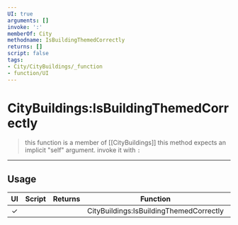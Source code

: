 ```yaml
---
UI: true
arguments: []
invoke: ':'
memberOf: City
methodname: IsBuildingThemedCorrectly
returns: []
script: false
tags:
- City/CityBuildings/_function
- function/UI
---
```

# CityBuildings:IsBuildingThemedCorrectly
> this function is a member of [[CityBuildings]]
> this method expects an implicit "self" argument. invoke it with `:`
-----
## Usage
|  UI | Script | Returns | Function | Arguments |
|:---:|:------:|-------:|:--------:|:---------|
|✓| ||CityBuildings:IsBuildingThemedCorrectly||
